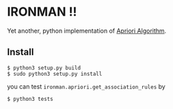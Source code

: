 # IRONMAN !!

Yet another, python implementation of [Apriori Algorithm][wiki].

## Install

    $ python3 setup.py build
    $ sudo python3 setup.py install

you can test `ironman.apriori.get_association_rules` by

    $ python3 tests


[wiki]: http://en.wikipedia.org/wiki/Apriori_algorithm "Apriori Algorithm in Wikipedia"

